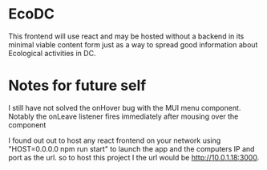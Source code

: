 # EcoDC

This frontend will use react and may be hosted without a backend in its minimal viable content form just as a way to spread good information about Ecological activities in DC.

# Notes for future self

I still have not solved the onHover bug with the MUI menu component. Notably the onLeave listener fires immediately after mousing over the component 

I found out out to host any react frontend on your network using "HOST=0.0.0.0 npm run start" to launch the app and the computers IP and port as the url. so to host this project I the url would be http://10.0.1.18:3000.